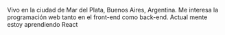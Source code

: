 <!-- - 👋 Hi, I’m @Zelmar-Er
- 👀 I’m interested in ...
- 🌱 I’m currently learning ...
- 💞️ I’m looking to collaborate on ...
- 📫 How to reach me ... -->
Vivo en la ciudad de Mar del Plata, Buenos Aires, Argentina.
Me interesa la programación web tanto en el front-end como back-end.
Actual mente estoy aprendiendo React
<!---
Zelmar-Er/Zelmar-Er is a ✨ special ✨ repository because its `README.md` (this file) appears on your GitHub profile.
You can click the Preview link to take a look at your changes.
--->
